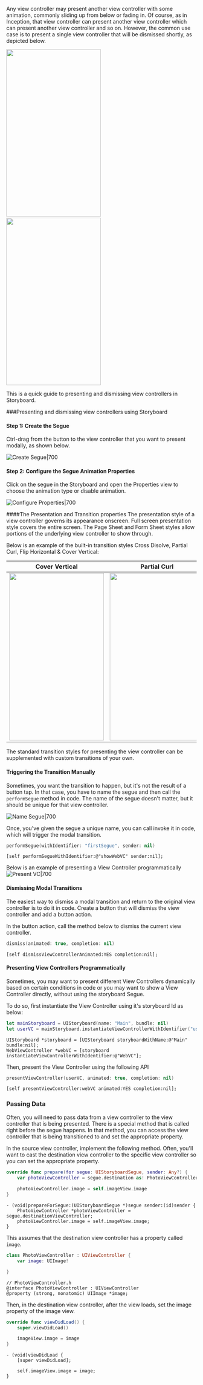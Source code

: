 Any view controller may present another view controller with some animation, commonly sliding up from below or fading in. Of course, as in Inception, that view controller can present another view controller which can present another view controller and so on. However, the common use case is to present a single view controller that will be dismissed shortly, as depicted below.

<img src="https://i.imgur.com/4wESHoK.gif" width="250" height="443" />&nbsp;&nbsp;<img src="https://i.imgur.com/KpX7FcB.gif" width="250" height="443" />

This is a quick guide to presenting and dismissing view controllers in Storyboard.

###Presenting and dismissing view controllers using Storyboard

#### Step 1: Create the Segue

Ctrl-drag from the button to the view controller that you want to present modally, as shown below.

![Create Segue|700](https://i.imgur.com/HjGJq93.gif)

#### Step 2: Configure the Segue Animation Properties

Click on the segue in the Storyboard and open the Properties view to choose the animation type or disable animation.

![Configure Properties|700](https://i.imgur.com/HXCQTz5.gif)

####The Presentation and Transition properties
The presentation style of a view controller governs its appearance onscreen. Full screen presentation style covers the entire screen. The Page Sheet and Form Sheet styles allow portions of the underlying view controller to show through.

Below is an example of the built-in transition styles Cross Disolve, Partial Curl, Flip Horizontal & Cover Vertical:

| Cover Vertical  |  Partial Curl | Flip Horizontal  |  Cross Dissolve |  
|---|---|---|---|
| <img src="https://i.imgur.com/WPRmx5y.gif" width="250" height="443" />  |  <img src="https://i.imgur.com/DuU50x7.gif" width="250" height="443" /> | <img src="https://i.imgur.com/omFPemo.gif" width="250" height="443" />  |  <img src="https://i.imgur.com/k7iBM8D.gif" width="250" height="443" /> |

The standard transition styles for presenting the view controller can be supplemented with custom transitions of your own.

#### Triggering the Transition Manually

Sometimes, you want the transition to happen, but it's not the result of a button tap. In that case, you have to name the segue and then call the `performSegue` method in code. The name of the segue doesn't matter, but it should be unique for that view controller.

![Name Segue|700](https://i.imgur.com/m1SnyFw.gif)

Once, you've given the segue a unique name, you can call invoke it in code, which will trigger the modal transition.

```swift
performSegue(withIdentifier: "firstSegue", sender: nil)
```
```objc
[self performSegueWithIdentifier:@"showWebVC" sender:nil];
```

Below is an example of presenting a View Controller programmatically
![Present VC|700](https://i.imgur.com/5Bl9ze2.gif)


#### Dismissing Modal Transitions

The easiest way to dismiss a modal transition and return to the original view controller is to do it in code. Create a button that will dismiss the view controller and add a button action.

In the button action, call the method below to dismiss the current view controller.

```swift
dismiss(animated: true, completion: nil)
```
```objc
[self dismissViewControllerAnimated:YES completion:nil];
```
#### Presenting View Controllers Programmatically

Sometimes, you may want to present different View Controllers dynamically based on certain conditions in code or you may want to show a View Controller directly, without using the storyboard Segue.

To do so, first instantiate the View Controller using it's storyboard Id as below:

```swift
let mainStoryboard = UIStoryboard(name: "Main", bundle: nil)
let userVC = mainStoryboard.instantiateViewControllerWithIdentifier("userVC") as! UserViewController

```
```objc
UIStoryboard *storyboard = [UIStoryboard storyboardWithName:@"Main" bundle:nil];
WebViewController *webVC = [storyboard instantiateViewControllerWithIdentifier:@"WebVC"];
```

Then, present the View Controller using the following API

```swift
presentViewController(userVC, animated: true, completion: nil)

```
```objc
[self presentViewController:webVC animated:YES completion:nil];
```
### Passing Data

Often, you will need to pass data from a view controller to the view controller that is being presented. There is a special method that is called right before the segue happens. In that method, you can access the view controller that is being transitioned to and set the appropriate property.

In the source view controller, implement the following method. Often, you'll want to cast the destination view controller to the specific view controller so you can set the appropriate property.

```swift
override func prepare(for segue: UIStoryboardSegue, sender: Any?) {
    var photoViewController = segue.destination as! PhotoViewController
        
    photoViewController.image = self.imageView.image
}
```
```objc
- (void)prepareForSegue:(UIStoryboardSegue *)segue sender:(id)sender {
    PhotoViewController *photoViewController = segue.destinationViewController;    
    photoViewController.image = self.imageView.image;
}
```
This assumes that the destination view controller has a property called `image`.

```swift
class PhotoViewController : UIViewController {
	var image: UIImage!

}

```
```objc
// PhotoViewController.h
@interface PhotoViewController : UIViewController
@property (strong, nonatomic) UIImage *image;
```
Then, in the destination view controller, after the view loads, set the image property of the image view.

```swift
override func viewDidLoad() {
    super.viewDidLoad()

    imageView.image = image
}

```
```objc
- (void)viewDidLoad {
    [super viewDidLoad];
    
    self.imageView.image = image;
}
```
